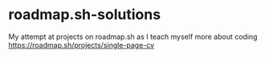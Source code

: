 # roadmap.sh-solutions
My attempt at projects on roadmap.sh as I teach myself more about coding
https://roadmap.sh/projects/single-page-cv
